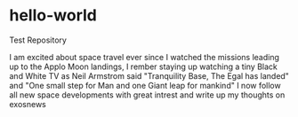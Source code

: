 # hello-world
Test Repository

I am excited about space travel ever since I watched the missions leading up to the Applo Moon landings, I rember staying up watching a tiny Black and White TV as Neil Armstrom said "Tranquility Base, The Egal has landed" and "One small step for Man and one Giant leap for mankind"
I now follow all new space developments with great intrest and write up my thoughts on exosnews
